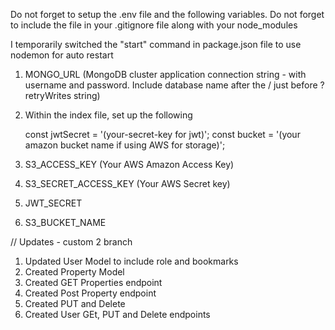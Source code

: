 Do not forget to setup the .env file and the following variables.
Do not forget to include the file in your .gitignore file along with your node_modules

I temporarily switched the "start" command in package.json file to use nodemon for auto restart

1.  MONGO_URL (MongoDB cluster application connection string - with username and password. Include database name after the / just before ?retryWrites string)
2.  Within the index file, set up the following

    const jwtSecret = '(your-secret-key for jwt)';
    const bucket = '(your amazon bucket name if using AWS for storage)';

3.  S3_ACCESS_KEY (Your AWS Amazon Access Key)
4.  S3_SECRET_ACCESS_KEY (Your AWS Secret key)
5.  JWT_SECRET
6.  S3_BUCKET_NAME


// Updates - custom 2 branch
1. Updated User Model to include role and bookmarks
2. Created Property Model
3. Created GET Properties endpoint
4. Created Post Property endpoint
5. Created PUT and Delete
6. Created User GEt, PUT and Delete endpoints